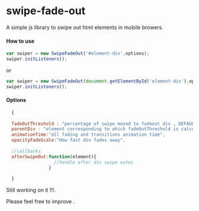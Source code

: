# swipe-fade-out
A simple js library to swipe out html elements in mobile browers.

#### How to use
```javascript
var swiper = new SwipeFadeOut('#element-div',options);
swiper.initListeners();
```

or

```javascript
var swiper = new SwipeFadeOut(document.getElementById('element-div'),options);
swiper.initListeners();
```
#### Options
```javascript
  {
  
  fadeOutThreshold : "percentage of swipe moved to fadeout div , DEFAULT = 40%",
  parentDiv : "element corresponding to which fadeOutThreshold is calculated DEFAULT = window",
  animationTime:"all fading and transitions animation time",
  opacityFadeScale:"How fast div fades away",
  
  //callbacks
  afterSwipeOut:function(element){
                  //handle after div swipe outes
                }
  
  }
```


Still working on it !!!.

Please feel free to improve .
